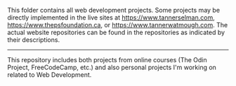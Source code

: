 This folder contains all web development projects. Some projects may be directly implemented in the live sites at https://www.tannerselman.com, https://www.thepsfoundation.ca, or https://www.tannerwatmough.com. The actual website repositories can be found in the repositories as indicated by their descriptions. 
<hr>
This repository includes both projects from online courses (The Odin Project, FreeCodeCamp, etc.) and also personal projects I'm working on related to Web Development. 
